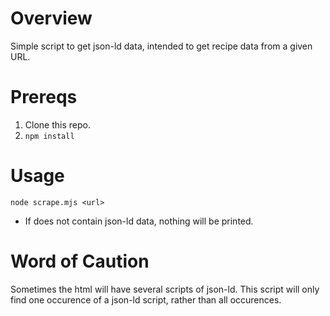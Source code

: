 # Overview
Simple script to get json-ld data, intended to get recipe data from a given URL.

# Prereqs
1. Clone this repo.
2. `npm install`

# Usage
`node scrape.mjs <url>`
- If <url> does not contain json-ld data, nothing will be printed.

# Word of Caution
Sometimes the html will have several scripts of json-ld. This script will only find one occurence of a json-ld script,
rather than all occurences.
